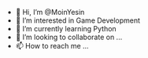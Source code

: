 - 👋 Hi, I’m @MoinYesin
- 👀 I’m interested in Game Development
- 🌱 I’m currently learning Python
- 💞️ I’m looking to collaborate on ...
- 📫 How to reach me ...

<!---
MoinYesin/MoinYesin is a ✨ special ✨ repository because its `README.md` (this file) appears on your GitHub profile.
You can click the Preview link to take a look at your changes.
--->
